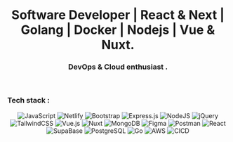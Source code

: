 <h1 align="center"> Software Developer | React & Next | Golang | Docker | Nodejs | Vue & Nuxt.</h1>
<h3 align="center"> DevOps & Cloud enthusiast .</h3>

<br/>

<h3>Tech stack :</h3>
<div align='center'>
	
![JavaScript](https://img.shields.io/badge/javascript-%23323330.svg?style=flat-square&logo=javascript&logoColor=%23F7DF1E) ![Netlify](https://img.shields.io/badge/netlify-%23000000.svg?style=flat-square&logo=netlify&logoColor=#00C7B7) ![Bootstrap](https://img.shields.io/badge/bootstrap-%23563D7C.svg?style=flat-square&logo=bootstrap&logoColor=white) ![Express.js](https://img.shields.io/badge/express.js-%23404d59.svg?style=flat-square&logo=express&logoColor=%2361DAFB) ![NodeJS](https://img.shields.io/badge/node.js-6DA55F?style=flat-square&logo=node.js&logoColor=white) ![jQuery](https://img.shields.io/badge/jquery-%230769AD.svg?style=flat-square&logo=jquery&logoColor=white) ![TailwindCSS](https://img.shields.io/badge/tailwindcss-%2338B2AC.svg?style=flat-square&logo=tailwind-css&logoColor=white) ![Vue.js](https://img.shields.io/badge/vuejs-%2335495e.svg?style=flat-square&logo=vuedotjs&logoColor=%234FC08D) ![Nuxt](https://img.shields.io/badge/Nuxt-%234ea94b.svg?style=flat-square&logo=nuxt.js&logoColor=white) ![MongoDB](https://img.shields.io/badge/MongoDB-%234ea94b.svg?style=flat-square&logo=mongodb&logoColor=white) 	![Figma](https://img.shields.io/badge/figma-%23F24E1E.svg?style=flat-square&logo=figma&logoColor=white) ![Postman](https://img.shields.io/badge/Postman-FF6C37?style=flat-square&logo=postman&logoColor=white) ![React](https://img.shields.io/badge/React-blue?style=flat-square&logo=react&logoColor=white)  ![SupaBase](https://img.shields.io/badge/SupaBase-%234ea94b.svg?style=flat-square&logo=supabase&logoColor=white)  ![PostgreSQL](https://img.shields.io/badge/PostgreSQL-informational.svg?style=flat-square&logo=postgresql&logoColor=white)  ![Go](https://img.shields.io/badge/Go-blue?style=flat-square&logo=go&logoColor=white)  ![AWS](https://img.shields.io/badge/AWS-orange?style=flat-square&logo=aws&logoColor=white) ![CICD](https://img.shields.io/badge/Jenkins-white?style=flat-square&logo=jenkins&logoColor=black)
</div>

<br/>







  
